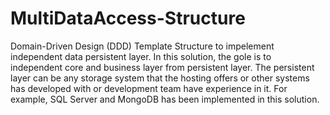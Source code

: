 # MultiDataAccess-Structure
Domain-Driven Design (DDD) Template Structure to impelement independent data persistent layer. 
In this solution, the gole is to independent core and business layer from persistent layer. 
The persistent layer can be any storage system that the hosting offers or other systems has developed with or development team have experience in it.
For example, SQL Server and MongoDB has been implemented in this solution.
